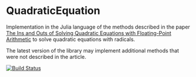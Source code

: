 # QuadraticEquation

Implementation in the Julia language of the methods described in the paper [The Ins and Outs of Solving Quadratic Equations with Floating-Point Arithmetic](https://cnrs.hal.science/hal-04116310) to solve quadratic equations with radicals.

The latest version of the library may implement additional methods that were
not described in the article.

[![Build Status](https://github.com/goualard-f/QuadraticEquation.jl/actions/workflows/CI.yml/badge.svg?branch=main)](https://github.com/goualard-f/QuadraticEquation.jl/actions/workflows/CI.yml?query=branch%3Amain)
